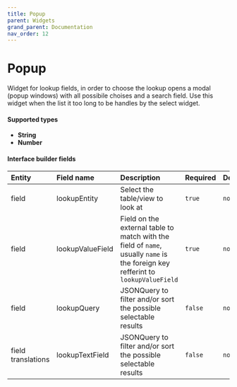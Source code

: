 ```yaml
---
title: Popup
parent: Widgets
grand_parent: Documentation
nav_order: 12
---
```


# Popup

Widget for lookup fields, in order to choose the lookup opens a modal (popup windows) with all possibile choises and a search field.
Use this widget when the list it too long to be handles by the select widget.


#### Supported types
- **String**
- **Number**

#### Interface builder fields

| Entity          | Field name        | Description       | Required       | Default       |
|:----------------|:------------------|:------------------|:------------------|:------------------|
| field           | lookupEntity      | Select the table/view to look at           | `true`           | `none`           |
| field           | lookupValueField  | Field on the external table to match with the field of `name`, usually `name` is the foreign key refferint to `lookupValueField`       | `true`           | `none`           |
| field           | lookupQuery  | JSONQuery to filter and/or sort the possible selectable results       | `false`           | `none`           |
| field translations | lookupTextField  | JSONQuery to filter and/or sort the possible selectable results       | `false`           | `none`           |
